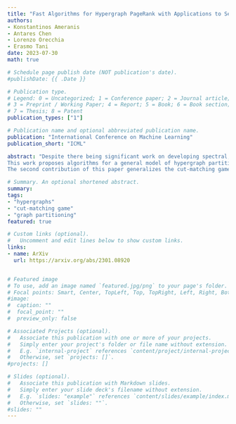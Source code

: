 ```yaml
---
title: "Fast Algorithms for Hypergraph PageRank with Applications to Semi-Supervised Learning" 
authors: 
- Konstantinos Ameranis
- Antares Chen
- Lorenzo Orecchia
- Erasmo Tani
date: 2023-07-30
math: true

# Schedule page publish date (NOT publication's date).
#publishDate: {{ .Date }}

# Publication type.
# Legend: 0 = Uncategorized; 1 = Conference paper; 2 = Journal article;
# 3 = Preprint / Working Paper; 4 = Report; 5 = Book; 6 = Book section;
# 7 = Thesis; 8 = Patent
publication_types: ["1"]

# Publication name and optional abbreviated publication name.
publication: "International Conference on Machine Learning"
publication_short: "ICML"

abstract: "Despite there being significant work on developing spectral, and metric embedding based approximation algorithms for hypergraph generalizations of conductance, little is known regarding the approximability of hypergraph partitioning objectives beyond this.
This work proposes algorithms for a general model of hypergraph partitioning that unifies both undirected and directed versions of many well-studied partitioning objectives. The first contribution of this paper introduces polymatroidal cut functions, a large class of cut functions amenable to approximation algorithms via metric embeddings and routing multicommodity flows. We demonstrate an O($$\\sqrt{\\log n}$$)-approximation, where n is the number of vertices in the hypergraph, for these problems by rounding relaxations to metrics of negative-type.
The second contribution of this paper generalizes the cut-matching game framework of Khandekar et. al. to tackle polymatroidal cut functions. This yields the first almost-linear time $$O(\\log n)$$-approximation algorithm for standard versions of undirected and directed hypergraph partitioning. A technical consequence of our construction is that a cut-matching game which greatly relaxes the set of allowed actions for both players can be used to partition hypergraphs with negligible impact on the approximation ratio. We believe this to be of independent interest."

# Summary. An optional shortened abstract.
summary: 
tags:
- "hypergraphs"
- "cut-matching game"
- "graph partitioning"
featured: true

# Custom links (optional).
#   Uncomment and edit lines below to show custom links.
links:
- name: ArXiv
  url: https://arxiv.org/abs/2301.08920


# Featured image
# To use, add an image named `featured.jpg/png` to your page's folder. 
# Focal points: Smart, Center, TopLeft, Top, TopRight, Left, Right, BottomLeft, Bottom, BottomRight.
#image:
#  caption: ""
#  focal_point: ""
#  preview_only: false

# Associated Projects (optional).
#   Associate this publication with one or more of your projects.
#   Simply enter your project's folder or file name without extension.
#   E.g. `internal-project` references `content/project/internal-project/index.md`.
#   Otherwise, set `projects: []`.
#projects: []

# Slides (optional).
#   Associate this publication with Markdown slides.
#   Simply enter your slide deck's filename without extension.
#   E.g. `slides: "example"` references `content/slides/example/index.md`.
#   Otherwise, set `slides: ""`.
#slides: ""
---
```

